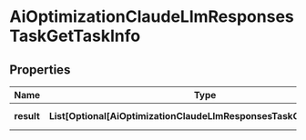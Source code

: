 # AiOptimizationClaudeLlmResponsesTaskGetTaskInfo


## Properties

| Name | Type | Description | Notes |
|------------ | ------------- | ------------- | -------------|
**result** | **List[Optional[AiOptimizationClaudeLlmResponsesTaskGetResultInfo]]** | array of results |[optional]|